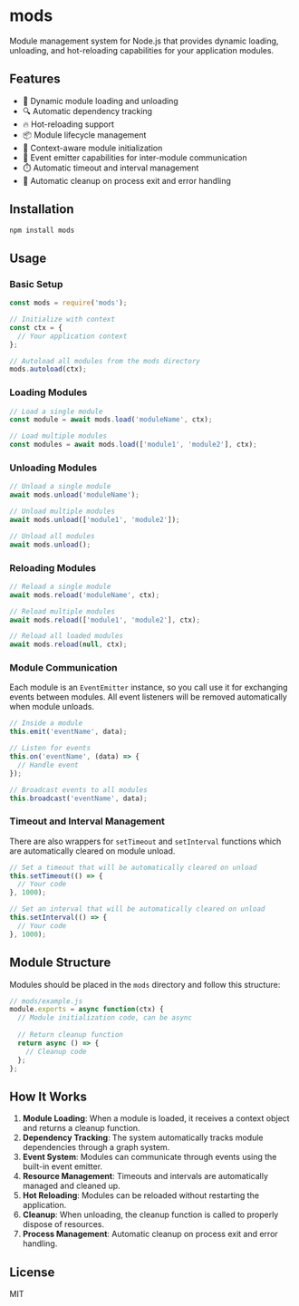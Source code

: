 # mods

Module management system for Node.js that provides dynamic loading, unloading, and hot-reloading capabilities for your application modules.

## Features

- 🔄 Dynamic module loading and unloading
- 🔍 Automatic dependency tracking
- 🔥 Hot-reloading support
- 📦 Module lifecycle management
- 🧩 Context-aware module initialization
- 📡 Event emitter capabilities for inter-module communication
- ⏱️ Automatic timeout and interval management
- 🧹 Automatic cleanup on process exit and error handling

## Installation

```bash
npm install mods
```

## Usage

### Basic Setup

```javascript
const mods = require('mods');

// Initialize with context
const ctx = {
  // Your application context
};

// Autoload all modules from the mods directory
mods.autoload(ctx);
```

### Loading Modules

```javascript
// Load a single module
const module = await mods.load('moduleName', ctx);

// Load multiple modules
const modules = await mods.load(['module1', 'module2'], ctx);
```

### Unloading Modules

```javascript
// Unload a single module
await mods.unload('moduleName');

// Unload multiple modules
await mods.unload(['module1', 'module2']);

// Unload all modules
await mods.unload();
```

### Reloading Modules

```javascript
// Reload a single module
await mods.reload('moduleName', ctx);

// Reload multiple modules
await mods.reload(['module1', 'module2'], ctx);

// Reload all loaded modules
await mods.reload(null, ctx);
```

### Module Communication

Each module is an `EventEmitter` instance, so you call use it for exchanging events between modules. All event listeners will be removed automatically when module unloads.

```javascript
// Inside a module
this.emit('eventName', data);

// Listen for events
this.on('eventName', (data) => {
  // Handle event
});

// Broadcast events to all modules
this.broadcast('eventName', data);
```

### Timeout and Interval Management

There are also wrappers for `setTimeout` and `setInterval` functions which are automatically cleared on module unload.

```javascript
// Set a timeout that will be automatically cleared on unload
this.setTimeout(() => {
  // Your code
}, 1000);

// Set an interval that will be automatically cleared on unload
this.setInterval(() => {
  // Your code
}, 1000);
```

## Module Structure

Modules should be placed in the `mods` directory and follow this structure:

```javascript
// mods/example.js
module.exports = async function(ctx) {
  // Module initialization code, can be async
  
  // Return cleanup function
  return async () => {
    // Cleanup code
  };
};
```

## How It Works

1. **Module Loading**: When a module is loaded, it receives a context object and returns a cleanup function.
2. **Dependency Tracking**: The system automatically tracks module dependencies through a graph system.
3. **Event System**: Modules can communicate through events using the built-in event emitter.
4. **Resource Management**: Timeouts and intervals are automatically managed and cleaned up.
5. **Hot Reloading**: Modules can be reloaded without restarting the application.
6. **Cleanup**: When unloading, the cleanup function is called to properly dispose of resources.
7. **Process Management**: Automatic cleanup on process exit and error handling.

## License

MIT 